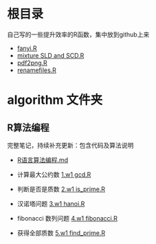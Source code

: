 # 根目录

自己写的一些提升效率的R函数，集中放到github上来

- [fanyi.R](fanyi.R)
- [mixture SLD and SCD.R](mixture%20SLD%20and%20SCD.R)
- [pdf2png.R](pdf2png.R)
- [renamefiles.R](renamefiles.R)

# algorithm 文件夹
## R算法编程
完整笔记，持续补充更新：包含代码及算法说明
- [R语言算法编程.md](algorithm/%E7%AE%97%E6%B3%95%E9%80%9F%E8%AE%B0/R%E8%AF%AD%E8%A8%80%E7%AE%97%E6%B3%95%E7%BC%96%E7%A8%8B.md)

- 计算最大公约数     [1.w1 gcd.R](algorithm/1.w1%20gcd.R)
- 判断是否是质数     [2.w1 is_prime.R](algorithm/2.w1%20is_prime.R)
- 汉诺塔问题         [3.w1 hanoi.R](algorithm/3.w1%20hanoi.R)
- fibonacci 数列问题 [4.w1 fibonacci.R](algorithm/4.w1%20fibonacci.R)
- 获得全部质数       [5.w1 find_prime.R](algorithm/5.w1%20find_prime.R)




